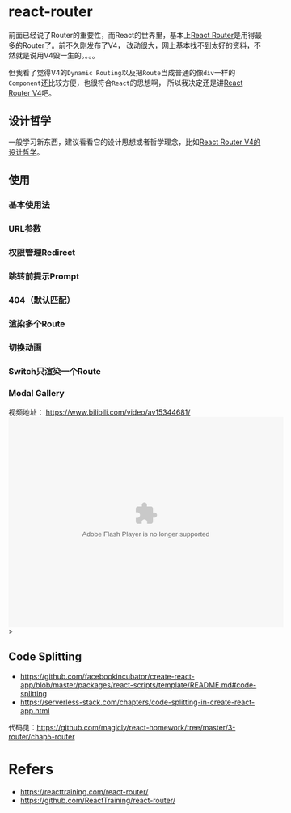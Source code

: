 # react-router

前面已经说了Router的重要性，而React的世界里，基本上[React Router][RR]是用得最多的Router了。前不久刚发布了V4， 改动很大，网上基本找不到太好的资料，不然就是说用V4毁一生的。。。。

但我看了觉得V4的`Dynamic Routing`以及把`Route`当成普通的像`div`一样的`Component`还比较方便，也很符合`React`的思想啊， 所以我决定还是讲[React Router V4](https://reacttraining.com/react-router/)吧。 

## 设计哲学
一般学习新东西，建议看看它的设计思想或者哲学理念，比如[React Router V4的设计哲学](https://reacttraining.com/react-router/core/guides/philosophy)。

## 使用
### 基本使用法
### URL参数
### 权限管理Redirect
### 跳转前提示Prompt
### 404（默认匹配）
### 渲染多个Route
### 切换动画
### Switch只渲染一个Route
### Modal Gallery

视频地址： https://www.bilibili.com/video/av15344681/
<embed height="415" width="544" quality="high" allowfullscreen="true" type="application/x-shockwave-flash" src="//static.hdslb.com/miniloader.swf" flashvars="aid=15344681&page=1" pluginspage="//www.adobe.com/shockwave/download/download.cgi?P1_Prod_Version=ShockwaveFlash"></embed>>

## Code Splitting
* https://github.com/facebookincubator/create-react-app/blob/master/packages/react-scripts/template/README.md#code-splitting
* https://serverless-stack.com/chapters/code-splitting-in-create-react-app.html

代码见：https://github.com/magicly/react-homework/tree/master/3-router/chap5-router

# Refers
* https://reacttraining.com/react-router/
* https://github.com/ReactTraining/react-router/


[RR]: https://github.com/ReactTraining/react-router/